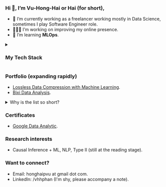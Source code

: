 ### Hi 👋, I’m Vu-Hong-Hai or Hai (for short),

- 💼 I’m currently working as a freelancer working mostly in Data Science, sometimes I play Software Engineer role.
- 👨🏻‍💻 I’m working on improving my online presence.
- 🌱 I’m learning **MLOps**.

<details>
<summary>
  
  ### My Tech Stack
  
</summary>

- **Daily drive**: Python (Jupyter Notebook, Pandas, Numpy, PyTorch, PySpark, FastAPI), R, Git, SQL.
- **Few times a week**: CI/CD (mostly Github Actions), Spread Sheets, Hugging Face, BigQuery, TF.
- **Few times a month**: Tableau, Docker, MySQL, C++, Java, LaTex.
- **Need some warm-up**: Matlab/Octave, Redis, MongoDB, MSSQL, Oracle DB.
- **Acquiring**: Kubernetes, Go.
  
</details>

### Portfolio (expanding rapidly)
- [Lossless Data Compression with Machine Learning](https://github.com/HongHaiPV/ml-zip).
- [Bixi Data Analysis](https://github.com/HongHaiPV/BixiDataAnalysis).

<details><summary>Why is the list so short?</summary>
  The combination of working on proprietary projects and the lack of attention to personal branding (fixing).
</details>

### Certificates
- [Google Data Analytic](https://www.credly.com/badges/b245e07f-b19e-4811-8f92-9ea89df589b0/public_url).

### Research interests
- Causal Inference + ML, NLP, Type II (still at the reading stage).

### Want to connect?
- Email: honghaipvu at gmail dot com.
- LinkedIn: /vhhphan (I'm shy, please accompany a note).
